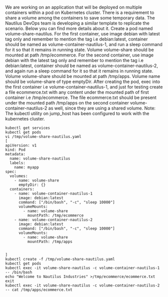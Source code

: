 We are working on an application that will be deployed on multiple containers within a pod on Kubernetes cluster. There is a requirement to share a volume among the containers to save some temporary data. The Nautilus DevOps team is developing a similar template to replicate the scenario. Below you can find more details about it.
Create a pod named volume-share-nautilus.
For the first container, use image debian with latest tag only and remember to mention the tag i.e debian:latest, container should be named as volume-container-nautilus-1, and run a sleep command for it so that it remains in running state. Volume volume-share should be mounted at path /tmp/ecommerce.
For the second container, use image debian with the latest tag only and remember to mention the tag i.e debian:latest, container should be named as volume-container-nautilus-2, and again run a sleep command for it so that it remains in running state. Volume volume-share should be mounted at path /tmp/apps.
Volume name should be volume-share of type emptyDir.
After creating the pod, exec into the first container i.e volume-container-nautilus-1, and just for testing create a file ecommerce.txt with any content under the mounted path of first container i.e /tmp/ecommerce.
The file ecommerce.txt should be present under the mounted path /tmp/apps on the second container volume-container-nautilus-2 as well, since they are using a shared volume.
Note: The kubectl utility on jump_host has been configured to work with the kubernetes cluster.

```
kubectl get services
kubectl get pods
vi /tmp/volume-share-nautilus.yaml
[
apiVersion: v1
kind: Pod
metadata:
  name: volume-share-nautilus
  labels:
    name: myapp
spec:
  volumes:
    - name: volume-share
      emptyDir: {}
  containers:
    - name: volume-container-nautilus-1
      image: debian:latest
      command: ["/bin/bash", "-c", "sleep 10000"]
      volumeMounts:
        - name: volume-share
          mountPath: /tmp/ecommerce
    - name: volume-container-nautilus-2
      image: debian:latest
      command: ["/bin/bash", "-c", "sleep 10000"]
      volumeMounts:
        - name: volume-share
          mountPath: /tmp/apps


]
kubectl create -f /tmp/volume-share-nautilus.yaml
kubectl get pods
kubectl exec -it volume-share-nautilus -c volume-container-nautilus-1 -- /bin/bash
echo "Welcome to Nautilus Industries" >/tmp/ecommerce/ecommerce.txt
exit
kubectl exec -it volume-share-nautilus -c volume-container-nautilus-2 -- cat /tmp/apps/ecommerce.txt
```